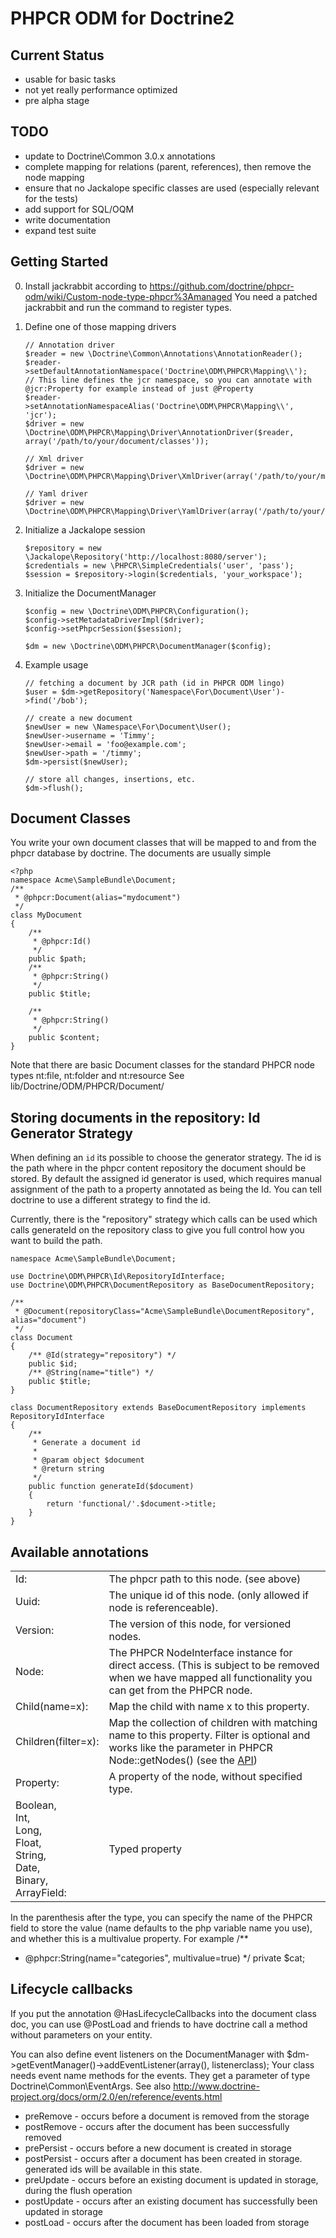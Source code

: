 PHPCR ODM for Doctrine2
=======================

Current Status
--------------

* usable for basic tasks
* not yet really performance optimized
* pre alpha stage

TODO
----

* update to Doctrine\Common 3.0.x annotations
* complete mapping for relations (parent, references), then remove the node mapping
* ensure that no Jackalope specific classes are used (especially relevant for the tests)
* add support for SQL/OQM
* write documentation
* expand test suite

Getting Started
---------------

 0. Install jackrabbit according to https://github.com/doctrine/phpcr-odm/wiki/Custom-node-type-phpcr%3Amanaged
        You need a patched jackrabbit and run the command to register types.

 1. Define one of those mapping drivers

        // Annotation driver
        $reader = new \Doctrine\Common\Annotations\AnnotationReader();
        $reader->setDefaultAnnotationNamespace('Doctrine\ODM\PHPCR\Mapping\\');
        // This line defines the jcr namespace, so you can annotate with @jcr:Property for example instead of just @Property
        $reader->setAnnotationNamespaceAlias('Doctrine\ODM\PHPCR\Mapping\\', 'jcr');
        $driver = new \Doctrine\ODM\PHPCR\Mapping\Driver\AnnotationDriver($reader, array('/path/to/your/document/classes'));

        // Xml driver
        $driver = new \Doctrine\ODM\PHPCR\Mapping\Driver\XmlDriver(array('/path/to/your/mapping/files'));

        // Yaml driver
        $driver = new \Doctrine\ODM\PHPCR\Mapping\Driver\YamlDriver(array('/path/to/your/mapping/files'));

 2. Initialize a Jackalope session

        $repository = new \Jackalope\Repository('http://localhost:8080/server');
        $credentials = new \PHPCR\SimpleCredentials('user', 'pass');
        $session = $repository->login($credentials, 'your_workspace');

 3. Initialize the DocumentManager

        $config = new \Doctrine\ODM\PHPCR\Configuration();
        $config->setMetadataDriverImpl($driver);
        $config->setPhpcrSession($session);

        $dm = new \Doctrine\ODM\PHPCR\DocumentManager($config);

 4. Example usage

        // fetching a document by JCR path (id in PHPCR ODM lingo)
        $user = $dm->getRepository('Namespace\For\Document\User')->find('/bob');

        // create a new document
        $newUser = new \Namespace\For\Document\User();
        $newUser->username = 'Timmy';
        $newUser->email = 'foo@example.com';
        $newUser->path = '/timmy';
        $dm->persist($newUser);

        // store all changes, insertions, etc.
        $dm->flush();


Document Classes
----------------

You write your own document classes that will be mapped to and from the phpcr database by doctrine. The documents are usually simple

    <?php
    namespace Acme\SampleBundle\Document;
    /**
     * @phpcr:Document(alias="mydocument")
     */
    class MyDocument
    {
        /**
         * @phpcr:Id()
         */
        public $path;
        /**
         * @phpcr:String()
         */
        public $title;

        /**
         * @phpcr:String()
         */
        public $content;
    }

Note that there are basic Document classes for the standard PHPCR node types nt:file, nt:folder and nt:resource
See lib/Doctrine/ODM/PHPCR/Document/

Storing documents in the repository: Id Generator Strategy
----------------------------------------------------------

When defining an ``id`` its possible to choose the generator strategy. The id
is the path where in the phpcr content repository the document should be stored.
By default the assigned id generator is used, which requires manual assignment
of the path to a property annotated as being the Id.
You can tell doctrine to use a different strategy to find the id.

Currently, there is the "repository" strategy which calls can be used which
calls generateId on the repository class to give you full control how you want
to build the path.

    namespace Acme\SampleBundle\Document;

    use Doctrine\ODM\PHPCR\Id\RepositoryIdInterface;
    use Doctrine\ODM\PHPCR\DocumentRepository as BaseDocumentRepository;

    /**
     * @Document(repositoryClass="Acme\SampleBundle\DocumentRepository", alias="document")
     */
    class Document
    {
        /** @Id(strategy="repository") */
        public $id;
        /** @String(name="title") */
        public $title;
    }

    class DocumentRepository extends BaseDocumentRepository implements RepositoryIdInterface
    {
        /**
         * Generate a document id
         *
         * @param object $document
         * @return string
         */
        public function generateId($document)
        {
            return 'functional/'.$document->title;
        }
    }

Available annotations
---------------------

<table>
<tr><td> Id:            </td><td>The phpcr path to this node. (see above)</td></tr>
<tr><td> Uuid:          </td><td>The unique id of this node. (only allowed if node is referenceable). </td></tr>
<tr><td> Version:       </td><td>The version of this node, for versioned nodes. </td></tr>
<tr><td> Node:          </td><td>The PHPCR NodeInterface instance for direct access. (This is subject to be removed when we have mapped all functionality you can get from the PHPCR node. </td></tr>
<tr><td> Child(name=x): </td><td>Map the child with name x to this property. </td></tr>
<tr><td> Children(filter=x): </td><td>Map the collection of children with matching name to this property. Filter is optional and works like the parameter in PHPCR Node::getNodes() (see the <a href="http://phpcr.github.com/doc/html/phpcr/nodeinterface.html#getNodes()">API</a>)</td></tr>
<tr><td> Property:      </td><td>A property of the node, without specified type. </td></tr>
<tr><td> Boolean,    <br />
         Int,        <br />
         Long,       <br />
         Float,      <br />
         String,     <br />
         Date,       <br />
         Binary,     <br />
         ArrayField: </td><td>Typed property</td></tr>
</table>

In the parenthesis after the type, you can specify the name of the PHPCR field
to store the value (name defaults to the php variable name you use), and whether
this is a multivalue property. For example
/**
 * @phpcr:String(name="categories", multivalue=true)
 */
private $cat;

Lifecycle callbacks
-------------------

If you put the annotation @HasLifecycleCallbacks into the document class doc,
you can use @PostLoad and friends to have doctrine call a method without
parameters on your entity.

You can also define event listeners on the DocumentManager with
$dm->getEventManager()->addEventListener(array(<events>), listenerclass);
Your class needs event name methods for the events. They get a parameter of type
Doctrine\Common\EventArgs.
See also http://www.doctrine-project.org/docs/orm/2.0/en/reference/events.html

 * preRemove - occurs before a document is removed from the storage
 * postRemove - occurs after the document has been successfully removed
 * prePersist - occurs before a new document is created in storage
 * postPersist - occurs after a document has been created in storage. generated ids will be available in this state.
 * preUpdate - occurs before an existing document is updated in storage, during the flush operation
 * postUpdate - occurs after an existing document has successfully been updated in storage
 * postLoad - occurs after the document has been loaded from storage
